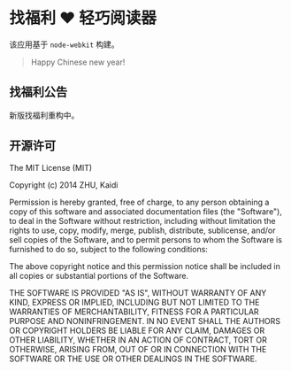 找福利 ❤️ 轻巧阅读器
===================

该应用基于 `node-webkit` 构建。

> Happy Chinese new year!

找福利公告
-------------------

新版找福利重构中。

开源许可
-------------------

The MIT License (MIT)

Copyright (c) 2014 ZHU, Kaidi

Permission is hereby granted, free of charge, to any person obtaining a copy of
this software and associated documentation files (the "Software"), to deal in
the Software without restriction, including without limitation the rights to
use, copy, modify, merge, publish, distribute, sublicense, and/or sell copies of
the Software, and to permit persons to whom the Software is furnished to do so,
subject to the following conditions:

The above copyright notice and this permission notice shall be included in all
copies or substantial portions of the Software.

THE SOFTWARE IS PROVIDED "AS IS", WITHOUT WARRANTY OF ANY KIND, EXPRESS OR
IMPLIED, INCLUDING BUT NOT LIMITED TO THE WARRANTIES OF MERCHANTABILITY, FITNESS
FOR A PARTICULAR PURPOSE AND NONINFRINGEMENT. IN NO EVENT SHALL THE AUTHORS OR
COPYRIGHT HOLDERS BE LIABLE FOR ANY CLAIM, DAMAGES OR OTHER LIABILITY, WHETHER
IN AN ACTION OF CONTRACT, TORT OR OTHERWISE, ARISING FROM, OUT OF OR IN
CONNECTION WITH THE SOFTWARE OR THE USE OR OTHER DEALINGS IN THE SOFTWARE.

